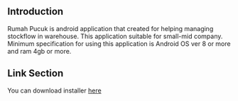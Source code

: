 ## Introduction
Rumah Pucuk is android application that created for helping managing stockflow in warehouse. This application suitable for small-mid company.
Minimum specification for using this application is Android OS ver 8 or more and ram 4gb or more.

## Link Section
You can download installer [here](https://shorturl.at/2A7Sv)
